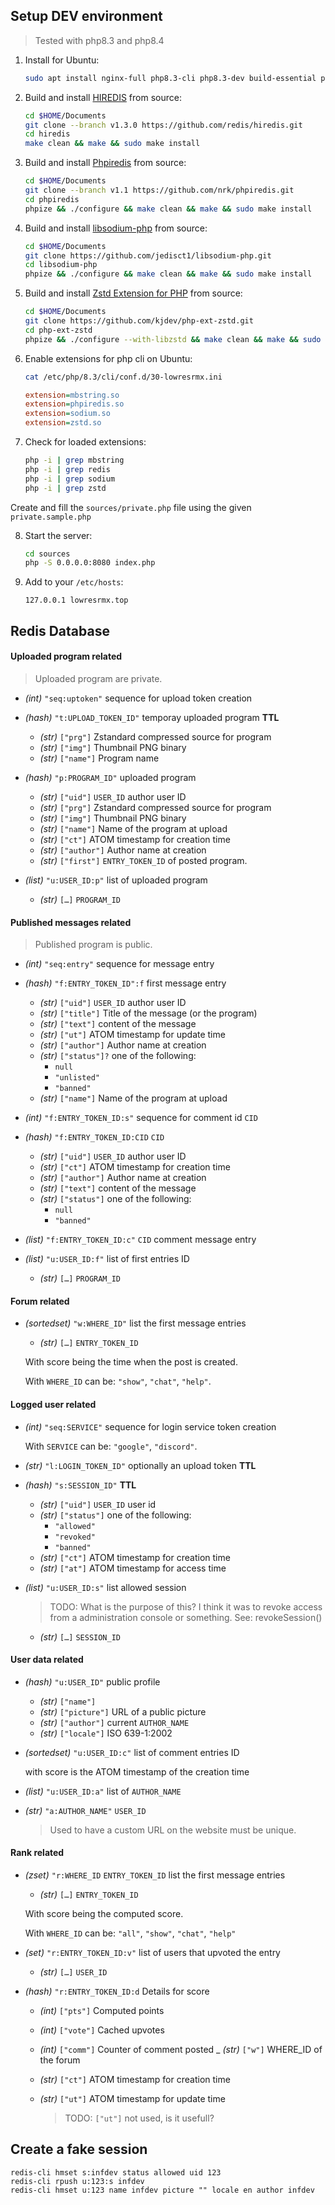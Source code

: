 
## Setup DEV environment

> Tested with php8.3 and php8.4

1. Install for Ubuntu:

    ```bash
    sudo apt install nginx-full php8.3-cli php8.3-dev build-essential php8.3-mbstring libsodium-dev libzstd-dev redis-server redis-tools
    ```

2. Build and install [HIREDIS](https://github.com/redis/hiredis) from source:

    ```bash
    cd $HOME/Documents
    git clone --branch v1.3.0 https://github.com/redis/hiredis.git
    cd hiredis
    make clean && make && sudo make install
    ```

3. Build and install [Phpiredis](https://github.com/nrk/phpiredis) from source:

    ```bash
    cd $HOME/Documents
    git clone --branch v1.1 https://github.com/nrk/phpiredis.git
    cd phpiredis
    phpize && ./configure && make clean && make && sudo make install
    ```

4. Build and install [libsodium-php](https://github.com/jedisct1/libsodium-php) from source:

    ```bash
    cd $HOME/Documents
    git clone https://github.com/jedisct1/libsodium-php.git
    cd libsodium-php
    phpize && ./configure && make clean && make && sudo make install
    ```

5. Build and install [Zstd Extension for PHP](https://github.com/kjdev/php-ext-zstd) from source:

    ```bash
    cd $HOME/Documents
    git clone https://github.com/kjdev/php-ext-zstd.git
    cd php-ext-zstd
    phpize && ./configure --with-libzstd && make clean && make && sudo make install
    ```

6. Enable extensions for php cli on Ubuntu:

    ```bash
    cat /etc/php/8.3/cli/conf.d/30-lowresrmx.ini
    ```
    ```ini
    extension=mbstring.so
    extension=phpiredis.so
    extension=sodium.so
    extension=zstd.so
    ```

7. Check for loaded extensions:

    ```bash
    php -i | grep mbstring
    php -i | grep redis
    php -i | grep sodium
    php -i | grep zstd
    ```

Create and fill the `sources/private.php` file using the given `private.sample.php`

8. Start the server:

    ```bash
    cd sources
    php -S 0.0.0.0:8080 index.php
    ```

9. Add to your `/etc/hosts`:

    ```hosts
    127.0.0.1 lowresrmx.top
    ```

## Redis Database

#### Uploaded program related

> Uploaded program are private.

- _(int)_ `"seq:uptoken"` sequence for upload token creation

- _(hash)_ `"t:UPLOAD_TOKEN_ID"` temporay uploaded program **TTL**

    - _(str)_ `["prg"]` Zstandard compressed source for program
    - _(str)_ `["img"]` Thumbnail PNG binary
    - _(str)_ `["name"]` Program name

- _(hash)_ `"p:PROGRAM_ID"` uploaded program

    - _(str)_ `["uid"]` `USER_ID` author user ID
    - _(str)_ `["prg"]` Zstandard compressed source for program
    - _(str)_ `["img"]` Thumbnail PNG binary
    - _(str)_ `["name"]` Name of the program at upload
    - _(str)_ `["ct"]` ATOM timestamp for creation time
    - _(str)_ `["author"]` Author name at creation
    - _(str)_ `["first"]` `ENTRY_TOKEN_ID` of posted program.

- _(list)_ `"u:USER_ID:p"` list of uploaded program

    - _(str)_ `[…]` `PROGRAM_ID`

#### Published messages related

> Published program is public.

- _(int)_ `"seq:entry"` sequence for message entry

- _(hash)_ `"f:ENTRY_TOKEN_ID":f` first message entry

    - _(str)_ `["uid"]` `USER_ID` author user ID
    - _(str)_ `["title"]` Title of the message (or the program)
    - _(str)_ `["text"]` content of the message
    - _(str)_ `["ut"]` ATOM timestamp for update time
    - _(str)_ `["author"]` Author name at creation
    - _(str)_ `["status"]?` one of the following:
      - `null`
      - `"unlisted"`
      - `"banned"`
    - _(str)_ `["name"]` Name of the program at upload

- _(int)_ `"f:ENTRY_TOKEN_ID:s"` sequence for comment id `CID`

- _(hash)_ `"f:ENTRY_TOKEN_ID:CID` `CID`

    - _(str)_ `["uid"]` `USER_ID` author user ID
    - _(str)_ `["ct"]` ATOM timestamp for creation time
    - _(str)_ `["author"]` Author name at creation
    - _(str)_ `["text"]` content of the message
    - _(str)_ `["status"]` one of the following:
      - `null`
      - `"banned"`

- _(list)_ `"f:ENTRY_TOKEN_ID:c"` `CID` comment message entry

- _(list)_ `"u:USER_ID:f"` list of first entries ID

    - _(str)_ `[…]` `PROGRAM_ID`

#### Forum related

- _(sortedset)_ `"w:WHERE_ID"` list the first message entries

    - _(str)_ `[…]` `ENTRY_TOKEN_ID`

    With score being the time when the post is created.

    With `WHERE_ID` can be: `"show"`, `"chat"`, `"help"`.

#### Logged user related

- _(int)_ `"seq:SERVICE"` sequence for login service token creation

    With `SERVICE` can be: `"google"`, `"discord"`.

- _(str)_ `"l:LOGIN_TOKEN_ID"` optionally an upload token **TTL**

- _(hash)_ `"s:SESSION_ID"` **TTL**

    - _(str)_ `["uid"]` `USER_ID` user id
    - _(str)_ `["status"]` one of the following:
      - `"allowed"`
      - `"revoked"`
      - `"banned"`
    - _(str)_ `["ct"]` ATOM timestamp for creation time
    - _(str)_ `["at"]` ATOM timestamp for access time

- _(list)_ `"u:USER_ID:s"` list allowed session

    > TODO: What is the purpose of this?
    > I think it was to revoke access from a administration console or something. See: revokeSession()

    - _(str)_ `[…]` `SESSION_ID`

#### User data related

- _(hash)_ `"u:USER_ID"` public profile

    - _(str)_ `["name"]`
    - _(str)_ `["picture"]` URL of a public picture
    - _(str)_ `["author"]` current `AUTHOR_NAME`
    - _(str)_ `["locale"]` ISO 639-1:2002

- _(sortedset)_ `"u:USER_ID:c"` list of comment entries ID

    with score is the ATOM timestamp of the creation time

- _(list)_ `"u:USER_ID:a"` list of `AUTHOR_NAME`

- _(str)_ `"a:AUTHOR_NAME"` `USER_ID`

    > Used to have a custom URL on the website must be unique.

#### Rank related

- _(zset)_ `"r:WHERE_ID` `ENTRY_TOKEN_ID` list the first message entries

    - _(str)_ `[…]` `ENTRY_TOKEN_ID`

    With score being the computed score.

    With `WHERE_ID` can be: `"all"`, `"show"`, `"chat"`, `"help"`

- _(set)_ `"r:ENTRY_TOKEN_ID:v"` list of users that upvoted the entry

    - _(str)_ `[…]` `USER_ID`

- _(hash)_ `"r:ENTRY_TOKEN_ID:d` Details for score

    - _(int)_ `["pts"]` Computed points
    - _(int)_ `["vote"]` Cached upvotes
    - _(int)_ `["comm"]` Counter of comment posted
    _ _(str)_ `["w"]` WHERE_ID of the forum
    - _(str)_ `["ct"]` ATOM timestamp for creation time
    - _(str)_ `["ut"]` ATOM timestamp for update time

        > TODO: `["ut"]` not used, is it usefull?

## Create a fake session

```
redis-cli hmset s:infdev status allowed uid 123
redis-cli rpush u:123:s infdev
redis-cli hmset u:123 name infdev picture "" locale en author infdev
```

